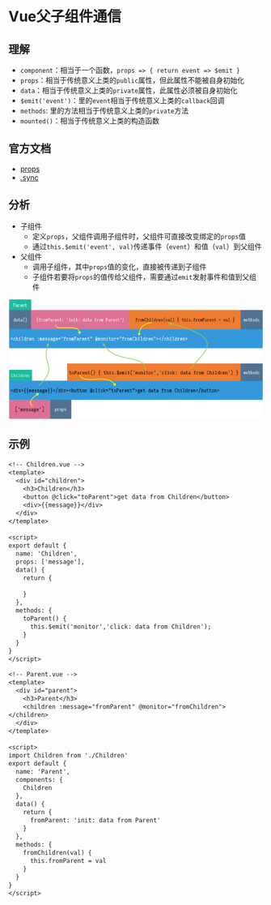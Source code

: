 # Vue父子组件通信

## 理解

- `component`：相当于一个函数，`props => { return event => $emit }`
- `props`：相当于传统意义上类的`public`属性，但此属性不能被自身初始化
- `data`：相当于传统意义上类的`private`属性，此属性必须被自身初始化
- `$emit('event')`：里的`event`相当于传统意义上类的`callback`回调
- `methods`: 里的方法相当于传统意义上类的`private`方法
- `mounted()`：相当于传统意义上类的构造函数

## 官方文档

- [props](https://cn.vuejs.org/v2/guide/components-props.html)
- [.sync](https://cn.vuejs.org/v2/guide/components-custom-events.html#sync-%E4%BF%AE%E9%A5%B0%E7%AC%A6)

## 分析

- 子组件
  - 定义`props`，父组件调用子组件时，父组件可直接改变绑定的`props`值
  - 通过`this.$emit('event', val)`传递事件（`event`）和值（`val`）到父组件
- 父组件
  - 调用子组件，其中`props`值的变化，直接被传递到子组件
  - 子组件若要将`props`的值传给父组件，需要通过`emit`发射事件和值到父组件

![Vue父子组件通信](./assets/vue-props.png)

## 示例

```vue
<!-- Children.vue -->
<template>
  <div id="children">
    <h3>Children</h3>
    <button @click="toParent">get data from Children</button>
    <div>{{message}}</div>
  </div>
</template>

<script>
export default {
  name: 'Children',
  props: ['message'],
  data() {
    return {

    }
  },
  methods: {
    toParent() {
      this.$emit('monitor','click: data from Children');
    }
  }
}
</script>
```

```vue
<!-- Parent.vue -->
<template>
  <div id="parent">
    <h3>Parent</h3>
    <children :message="fromParent" @monitor="fromChildren"></children>
  </div>
</template>

<script>
import Children from './Children'
export default {
  name: 'Parent',
  components: {
    Children
  },
  data() {
    return {
      fromParent: 'init: data from Parent'
    }
  },
  methods: {
    fromChildren(val) {
      this.fromParent = val
    }
  }
}
</script>
```
